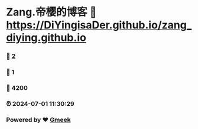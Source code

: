 # Zang.帝樱的博客 :link: https://DiYingisaDer.github.io/zang_diying.github.io 
### :page_facing_up: [2](https://DiYingisaDer.github.io/zang_diying.github.io/tag.html) 
### :speech_balloon: 1 
### :hibiscus: 4200 
### :alarm_clock: 2024-07-01 11:30:29 
### Powered by :heart: [Gmeek](https://github.com/Meekdai/Gmeek)
